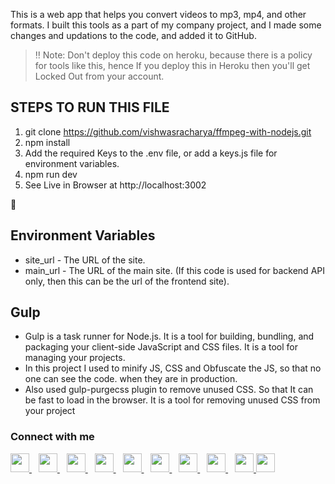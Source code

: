 This is a web app that helps you convert videos to mp3, mp4, and other formats. I built this tools as a part of my company project, and I made some changes and updations to the code, and added it to GitHub.
> ‼ Note: Don't deploy this code on heroku, because there is a policy for tools like this, hence If you deploy this in Heroku then you'll get Locked Out from your account.

## STEPS TO RUN THIS FILE

1. git clone https://github.com/vishwasracharya/ffmpeg-with-nodejs.git
2. npm install
3. Add the required Keys to the .env file, or add a keys.js file for environment variables.
3. npm run dev
4. See Live in Browser at http://localhost:3002

🎉

## Environment Variables
- site_url - The URL of the site.
- main_url - The URL of the main site. (If this code is used for backend API only, then this can be the url of the frontend site).

## Gulp
- Gulp is a task runner for Node.js. It is a tool for building, bundling, and packaging your client-side JavaScript and CSS files. It is a tool for managing your projects.
- In this project I used to minify JS, CSS and Obfuscate the JS, so that no one can see the code. when they are in production.
- Also used gulp-purgecss plugin to remove unused CSS. So that It can be fast to load in the browser. It is a tool for removing unused CSS from your project

### Connect with me
  <a href="https://twitter.com/vishwasracharya">
    <img width="30px" src="https://www.vectorlogo.zone/logos/twitter/twitter-official.svg" />
  </a>&ensp;
  <a href="https://www.linkedin.com/in/vishwasracharya">
    <img width="30px" src="https://www.vectorlogo.zone/logos/linkedin/linkedin-icon.svg" />
  </a>&ensp;
  <a href="https://vishwasracharya.herokuapp.com">
    <img width="30px" src="https://img.icons8.com/fluency/48/000000/domain.png" />
  </a>&ensp;
  <a href="https://www.instagram.com/vishwasracharya">
    <img width="30px" src="https://www.vectorlogo.zone/logos/instagram/instagram-icon.svg" />
  </a>&ensp;
  <a href="https://t.me/vishwasacharya">
    <img width="30px" src="https://www.vectorlogo.zone/logos/telegram/telegram-icon.svg" />
  </a>&ensp;
  <a href="https://vishwasacharya.blogspot.com">
    <img width="30px" src="https://img.icons8.com/color/48/000000/blogger.png" />
  </a>&ensp;
  <a href="https://youtube.com/c/VishwasAcharya">
    <img width="30px" src="https://www.vectorlogo.zone/logos/youtube/youtube-icon.svg" />
  </a>&ensp;
  <a href="https://snapchat.com/add/vishwasracharya">
    <img width="30px" src="https://www.vectorlogo.zone/logos/snapchat/snapchat-icon.svg" />
  </a>&ensp;
  <a href="https://facebook.com/vishwasracharya">
    <img width="30px" src="https://www.vectorlogo.zone/logos/facebook/facebook-icon.svg" />
  </a>
  <a href="https://stackoverflow.com/users/17306477/vishwas-acharya">
  <img width="30px" src="https://www.vectorlogo.zone/logos/stackoverflow/stackoverflow-icon.svg" />
  </a>
